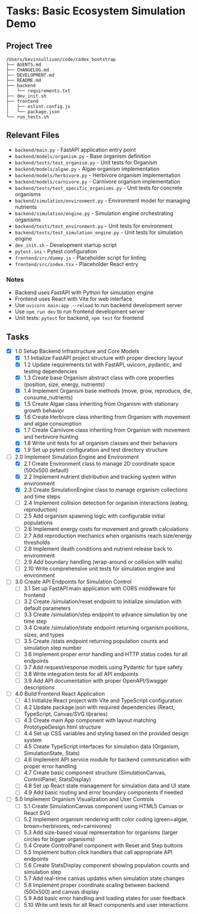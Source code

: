 # Tasks: Basic Ecosystem Simulation Demo

## Project Tree
```
/Users/kevinsullivan/code/codex_bootstrap
├── AGENTS.md
├── CHANGELOG.md
├── DEVELOPMENT.md
├── README.md
├── backend
│   └── requirements.txt
├── dev_init.sh
├── frontend
│   ├── eslint.config.js
│   └── package.json
└── run_tests.sh
```

## Relevant Files

- `backend/main.py` - FastAPI application entry point
- `backend/models/organism.py` - Base organism definition
- `backend/tests/test_organism.py` - Unit tests for Organism
- `backend/models/algae.py` - Algae organism implementation
- `backend/models/herbivore.py` - Herbivore organism implementation
- `backend/models/carnivore.py` - Carnivore organism implementation
- `backend/tests/test_specific_organisms.py` - Unit tests for concrete organisms
- `backend/simulation/environment.py` - Environment model for managing nutrients
- `backend/simulation/engine.py` - Simulation engine orchestrating organisms
- `backend/tests/test_environment.py` - Unit tests for environment
- `backend/tests/test_simulation_engine.py` - Unit tests for simulation engine
- `dev_init.sh` - Development startup script
- `pytest.ini` - Pytest configuration
- `frontend/src/dummy.js` - Placeholder script for linting
- `frontend/src/index.tsx` - Placeholder React entry

### Notes

- Backend uses FastAPI with Python for simulation engine
- Frontend uses React with Vite for web interface
- Use `uvicorn main:app --reload` to run backend development server
- Use `npm run dev` to run frontend development server
- Unit tests: `pytest` for backend, `npm test` for frontend

## Tasks

- [x] 1.0 Setup Backend Infrastructure and Core Models
  - [x] 1.1 Initialize FastAPI project structure with proper directory layout
  - [x] 1.2 Update requirements.txt with FastAPI, uvicorn, pydantic, and testing dependencies
  - [x] 1.3 Create base Organism abstract class with core properties (position, size, energy, nutrients)
  - [x] 1.4 Implement Organism base methods (move, grow, reproduce, die, consume_nutrients)
  - [x] 1.5 Create Algae class inheriting from Organism with stationary growth behavior
  - [x] 1.6 Create Herbivore class inheriting from Organism with movement and algae consumption
  - [x] 1.7 Create Carnivore class inheriting from Organism with movement and herbivore hunting
  - [x] 1.8 Write unit tests for all organism classes and their behaviors
  - [x] 1.9 Set up pytest configuration and test directory structure

- [ ] 2.0 Implement Simulation Engine and Environment
  - [x] 2.1 Create Environment class to manage 2D coordinate space (500x500 default)
  - [x] 2.2 Implement nutrient distribution and tracking system within environment
  - [x] 2.3 Create SimulationEngine class to manage organism collections and time steps
  - [ ] 2.4 Implement collision detection for organism interactions (eating, reproduction)
  - [ ] 2.5 Add organism spawning logic with configurable initial populations
  - [ ] 2.6 Implement energy costs for movement and growth calculations
  - [ ] 2.7 Add reproduction mechanics when organisms reach size/energy thresholds
  - [ ] 2.8 Implement death conditions and nutrient release back to environment
  - [ ] 2.9 Add boundary handling (wrap-around or collision with walls)
  - [ ] 2.10 Write comprehensive unit tests for simulation engine and environment

- [ ] 3.0 Create API Endpoints for Simulation Control
  - [ ] 3.1 Set up FastAPI main application with CORS middleware for frontend
  - [ ] 3.2 Create /simulation/reset endpoint to initialize simulation with default parameters
  - [ ] 3.3 Create /simulation/step endpoint to advance simulation by one time step
  - [ ] 3.4 Create /simulation/state endpoint returning organism positions, sizes, and types
  - [ ] 3.5 Create /stats endpoint returning population counts and simulation step number
  - [ ] 3.6 Implement proper error handling and HTTP status codes for all endpoints
  - [ ] 3.7 Add request/response models using Pydantic for type safety
  - [ ] 3.8 Write integration tests for all API endpoints
  - [ ] 3.9 Add API documentation with proper OpenAPI/Swagger descriptions

- [ ] 4.0 Build Frontend React Application
  - [ ] 4.1 Initialize React project with Vite and TypeScript configuration
  - [ ] 4.2 Update package.json with required dependencies (React, TypeScript, Canvas/SVG libraries)
  - [ ] 4.3 Create main App component with layout matching PrototypeDesign.html structure
  - [ ] 4.4 Set up CSS variables and styling based on the provided design system
  - [ ] 4.5 Create TypeScript interfaces for simulation data (Organism, SimulationState, Stats)
  - [ ] 4.6 Implement API service module for backend communication with proper error handling
  - [ ] 4.7 Create basic component structure (SimulationCanvas, ControlPanel, StatsDisplay)
  - [ ] 4.8 Set up React state management for simulation data and UI state
  - [ ] 4.9 Add basic routing and error boundary components if needed

- [ ] 5.0 Implement Organism Visualization and User Controls
  - [ ] 5.1 Create SimulationCanvas component using HTML5 Canvas or React SVG
  - [ ] 5.2 Implement organism rendering with color coding (green=algae, brown=herbivores, red=carnivores)
  - [ ] 5.3 Add size-based visual representation for organisms (larger circles for bigger organisms)
  - [ ] 5.4 Create ControlPanel component with Reset and Step buttons
  - [ ] 5.5 Implement button click handlers that call appropriate API endpoints
  - [ ] 5.6 Create StatsDisplay component showing population counts and simulation step
  - [ ] 5.7 Add real-time canvas updates when simulation state changes
  - [ ] 5.8 Implement proper coordinate scaling between backend (500x500) and canvas display
  - [ ] 5.9 Add basic error handling and loading states for user feedback
  - [ ] 5.10 Write unit tests for all React components and user interactions
